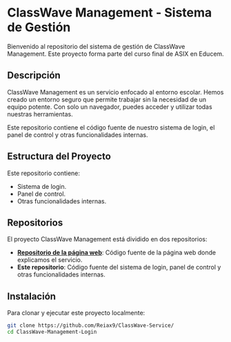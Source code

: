 # ClassWave Management - Sistema de Gestión

Bienvenido al repositorio del sistema de gestión de ClassWave Management. Este proyecto forma parte del curso final de ASIX en Educem.

## Descripción

ClassWave Management es un servicio enfocado al entorno escolar. Hemos creado un entorno seguro que permite trabajar sin la necesidad de un equipo potente. Con solo un navegador, puedes acceder y utilizar todas nuestras herramientas.

Este repositorio contiene el código fuente de nuestro sistema de login, el panel de control y otras funcionalidades internas.

## Estructura del Proyecto

Este repositorio contiene:
- Sistema de login.
- Panel de control.
- Otras funcionalidades internas.

## Repositorios

El proyecto ClassWave Management está dividido en dos repositorios:
- [**Repositorio de la página web**](https://github.com/Reiax9/ClassWave-Service/): Código fuente de la página web donde explicamos el servicio.
- **Este repositorio**: Código fuente del sistema de login, panel de control y otras funcionalidades internas.

## Instalación

Para clonar y ejecutar este proyecto localmente:

```bash
git clone https://github.com/Reiax9/ClassWave-Service/
cd ClassWave-Management-Login

